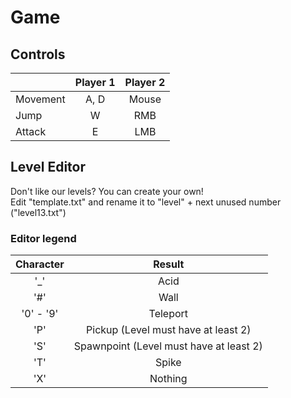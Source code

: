 # Game

## Controls

|  | Player 1 | Player 2 |  
|-----------|:-----------:|:-----------:|  
| Movement | A, D | Mouse |  
| Jump | W | RMB |  
| Attack | E | LMB |  

## Level Editor

Don't like our levels? You can create your own!  
Edit "template.txt" and rename it to "level" + next unused number ("level13.txt")

### Editor legend

| Character | Result | 
|:-----------:|:-----------:|  
| '_' | Acid |  
| '#' | Wall |  
| '0' - '9' | Teleport |  
| 'P' | Pickup (Level must have at least 2) |  
| 'S' | Spawnpoint (Level must have at least 2) |  
| 'T' | Spike |  
| 'X' | Nothing |